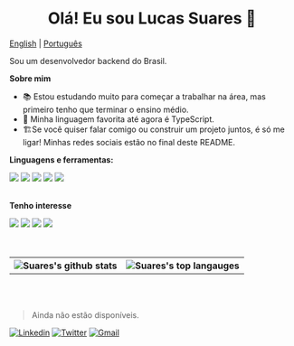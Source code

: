 <h1 align="center">Olá! Eu sou Lucas Suares 👋</h1>

[English](README.md) | [Português](README-pt_br.md)

Sou um desenvolvedor backend do Brasil.

**Sobre mim**

- 📚 Estou estudando muito para começar a trabalhar na área, mas primeiro tenho que terminar o ensino médio.
- 💖 Minha linguagem favorita até agora é TypeScript.
- 🏗️Se você quiser falar comigo ou construir um projeto juntos, é só me ligar! Minhas redes sociais estão no final deste README.

**Linguagens e ferramentas:**

<div>
  <img src="https://img.shields.io/badge/JavaScript-323330?style=for-the-badge&logo=javascript&logoColor=F7DF1E">
  <img src="https://img.shields.io/badge/TypeScript-007ACC?style=for-the-badge&logo=typescript&logoColor=white">
  <img src="https://img.shields.io/badge/Node.js-339933?style=for-the-badge&logo=nodedotjs&logoColor=white">
  <img src="https://img.shields.io/badge/Git-F05032?style=for-the-badge&logo=git&logoColor=white">
  <img src="https://img.shields.io/badge/Express.js-000000?style=for-the-badge&logo=express&logoColor=white">
</div>

<br>

**Tenho interesse**

<div>
  <img src="https://img.shields.io/badge/Python-3776AB?style=for-the-badge&logo=python&logoColor=white">
  <img src="https://img.shields.io/badge/C%23-239120?style=for-the-badge&logo=c-sharp&logoColor=white">
  <img src="https://img.shields.io/badge/prisma-1B222D?style=for-the-badge&logo=prisma&logoColor=white">
  <img src="https://img.shields.io/badge/GraphQl-E10098?style=for-the-badge&logo=graphql&logoColor=white">
</div>

<br>
<br>

<table>
  <tr>
    <th>
      <img
        align="center"
        src="https://github-readme-stats-lucassuares-01.vercel.app/api?username=Suares01&show_icons=true&include_all_commits=true&theme=buefy&hide_border=true"
        alt="Suares's github stats"
      />
    </th>
    <th>
      <img
        align="center"
        src="https://github-readme-stats-lucassuares-01.vercel.app/api/top-langs/?username=Suares01&layout=compact&theme=buefy&hide_border=true"
        alt="Suares's top langauges"
      />
    </th>
  </tr>
</table>

<br>
<br>

> Ainda não estão disponíveis.

[![Linkedin](https://img.shields.io/badge/Linkedin-0D0D0D?style=flat&labelColor=0D0D0D&logo=Linkedin&Color=white)](#)
[![Twitter](https://img.shields.io/badge/Twitter-0D0D0D?style=flat&labelColor=0D0D0D&logo=Twitter&Color=white)](#)
[![Gmail](https://img.shields.io/badge/Gmail-0D0D0D?style=flat&labelColor=0D0D0D&logo=Gmail&Color=white)](#)
